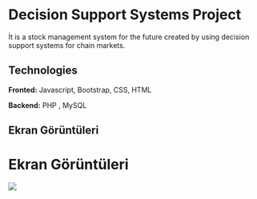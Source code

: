 # Decision Support Systems Project

İt is a stock management system for the future created by using decision support systems for chain markets.

## Technologies

**Fronted:** Javascript, Bootstrap, CSS, HTML

**Backend:** PHP , MySQL 



  
## Ekran Görüntüleri

<h1>Ekran Görüntüleri</h1>
<img src="https://i.ibb.co/svXL8jh/login.png"/>
